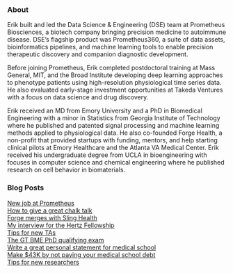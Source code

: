 ### About
Erik built and led the Data Science & Engineering (DSE) team at Prometheus Biosciences, a biotech company bringing precision medicine to autoimmune disease. DSE’s flagship product was Prometheus360, a suite of data assets, bioinformatics pipelines, and machine learning tools to enable precision therapeutic discovery and companion diagnostic development.

Before joining Prometheus, Erik completed postdoctoral training at Mass General, MIT, and the Broad Institute developing deep learning approaches to phenotype patients using high-resolution physiological time series data.  He also evaluated early-stage investment opportunities at Takeda Ventures with a focus on data science and drug discovery.

Erik received an MD from Emory University and a PhD in Biomedical Engineering with a minor in Statistics from Georgia Institute of Technology where he published and patented signal processing and machine learning methods applied to physiological data. He also co-founded Forge Health, a non-profit that provided startups with funding, mentors, and help starting clinical pilots at Emory Healthcare and the Atlanta VA Medical Center. Erik received his undergraduate degree from UCLA in bioengineering with focuses in computer science and chemical engineering where he published research on cell behavior in biomaterials.

### Blog Posts
[New job at Prometheus](/posts/prometheus.md)  
[How to give a great chalk talk](/posts/chalk-talk.md)  
[Forge merges with Sling Health](/posts/forge.md)  
[My interview for the Hertz Fellowship](/posts/hertz-interview.md)  
[Tips for new TAs](/posts/tips-for-taing.md)  
[The GT BME PhD qualifying exam](/posts/gtbme-quals.md)  
[Write a great personal statement for medical school](/posts/ps.md)  
[Make $43K by not paying your medical school debt](/posts/roth.md)  
[Tips for new researchers](/posts/tips-for-researchers.md)
